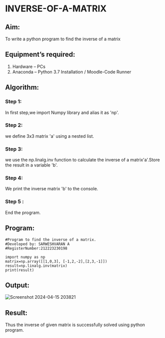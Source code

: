 # INVERSE-OF-A-MATRIX
## Aim:
To write a python program to find the inverse of a matrix
## Equipment’s required:
1. 	Hardware – PCs
2. 	Anaconda – Python 3.7 Installation / Moodle-Code Runner
## Algorithm:
### Step 1:
In first step,we import Numpy library and alias it as 'np'.
### Step 2: 
we define 3x3 matrix 'a' using a nested list.
### Step 3: 
we use the np.linalg.inv function to calculate the inverse of a matrix'a'.Store the result in a variable 'b'.
### Step 4: 
We print the inverse matrix 'b' to the console.
### Step 5 :
End the program.

## Program:
````
#Program to find the inverse of a matrix.
#Developed by: SARWESHVARAN A
#RegisterNumber:212223230198

import numpy as np
matrix=np.array([[1,0,3], [-1,2,-2],[2,3,-1]])
result=np.linalg.inv(matrix)
print(result)
````
## Output:

![Screenshot 2024-04-15 203821](https://github.com/Prakash-Chandran/INVERSE-OF-A-MATRIX/assets/147120899/6ca8578d-a48d-4cfc-8093-6dd542356e43)


## Result:
Thus the inverse of given matrix is successfully solved using python program.

